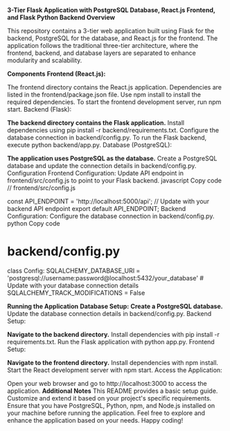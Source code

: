 **3-Tier Flask Application with PostgreSQL Database, React.js Frontend, and Flask Python Backend Overview**

This repository contains a 3-tier web application built using Flask for the backend, PostgreSQL for the database, and React.js for the frontend. The application follows the traditional three-tier architecture, where the frontend, backend, and database layers are separated to enhance modularity and scalability.

**Components**
**Frontend (React.js):**

The frontend directory contains the React.js application.
Dependencies are listed in the frontend/package.json file.
Use npm install to install the required dependencies.
To start the frontend development server, run npm start.
Backend (Flask):

**The backend directory contains the Flask application.**
Install dependencies using pip install -r backend/requirements.txt.
Configure the database connection in backend/config.py.
To run the Flask backend, execute python backend/app.py.
Database (PostgreSQL):

**The application uses PostgreSQL as the database.**
Create a PostgreSQL database and update the connection details in backend/config.py.
Configuration
Frontend Configuration:
Update API endpoint in frontend/src/config.js to point to your Flask backend.
javascript
Copy code
// frontend/src/config.js

const API_ENDPOINT = 'http://localhost:5000/api'; // Update with your backend API endpoint
export default API_ENDPOINT;
Backend Configuration:
Configure the database connection in backend/config.py.
python
Copy code
# backend/config.py

class Config:
    SQLALCHEMY_DATABASE_URI = 'postgresql://username:password@localhost:5432/your_database'  # Update with your database connection details
    SQLALCHEMY_TRACK_MODIFICATIONS = False
    
**Running the Application**
**Database Setup:**
**Create a PostgreSQL database.**
Update the database connection details in backend/config.py.
Backend Setup:

**Navigate to the backend directory.**
Install dependencies with pip install -r requirements.txt.
Run the Flask application with python app.py.
Frontend Setup:

**Navigate to the frontend directory.**
Install dependencies with npm install.
Start the React development server with npm start.
Access the Application:

Open your web browser and go to http://localhost:3000 to access the application.
**Additional Notes**
This README provides a basic setup guide. Customize and extend it based on your project's specific requirements.
Ensure that you have PostgreSQL, Python, npm, and Node.js installed on your machine before running the application.
Feel free to explore and enhance the application based on your needs. Happy coding!
